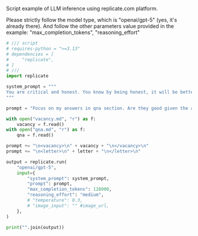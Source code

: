 Script example of LLM inference using replicate.com platform.

Please strictly follow the model type, which is "openai/gpt-5" (yes, it's already there).
And follow the other parameters value provided in the example: "max_completion_tokens", "reasoning_effort"

```py
# /// script
# requires-python = ">=3.13"
# dependencies = [
#     "replicate",
# ]
# ///
import replicate

system_prompt = """
You are critical and honest. You know by being honest, it will be better for the user.
"""

prompt = "Focus on my answers in qna section. Are they good given the application context?"

with open("vacancy.md", "r") as f:
    vacancy = f.read()
with open("qna.md", "r") as f:
    qna = f.read()

prompt += "\n<vacancy>\n" + vacancy + "\n</vacancy>\n"
prompt += "\n<letter>\n" + letter + "\n</letter>\n"

output = replicate.run(
    "openai/gpt-5",
    input={
        "system_prompt": system_prompt,
        "prompt": prompt,
        "max_completion_tokens": 128000,
        "reasoning_effort": "medium",
        # "temperature": 0.3,
        # "image_input": "" #image_url,
    },
)

print("".join(output))
```